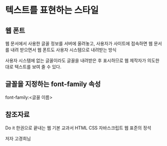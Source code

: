 텍스트를 표현하는 스타일
===

웹 폰트
--

웹 문서에서 사용한 글꼴 정보를 서버에 올려놓고, 사용자가 사이트에 접속하면 웹 문서를 내려 받으면서 웹 폰트도 사용자 시스템으로 내려받는 방식

사용자 시스템에 없는 글꼴이라도 글꼴을 내려받은 후 표시하므로 웹 제작자가 의도한 대로 텍스트를 보여 줄 수 있다.

글꼴을 지정하는 font-family 속성
---

font-family:<글꼴 이름>


참조자료
--


Do it 한권으로 끝내는 웹 기본 교과서 HTML CSS 자바스크립트  웹 표준의 정석

저자 고경희님
